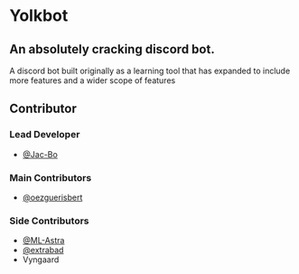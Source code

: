 
# Yolkbot
## An absolutely cracking discord bot.

A discord bot built originally as a learning tool that has expanded to include more features and a wider scope of features


## Contributor

### Lead Developer
- [@Jac-Bo](https://github.com/Jac-Bo/)

### Main Contributors
- [@oezguerisbert](https://github.com/oezguerisbert)

### Side Contributors
- [@ML-Astra](https://github.com/ML-Astra)
- [@extrabad](https://github.com/extrabad)
- Vyngaard

  